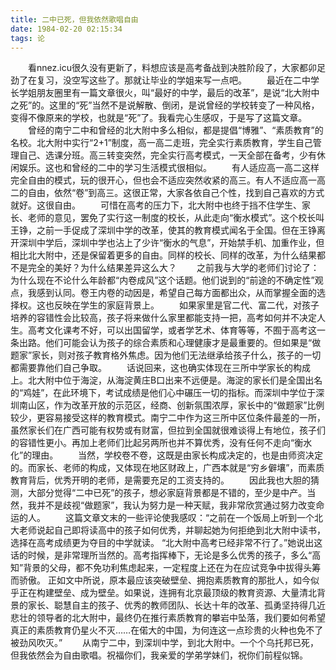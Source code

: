 ```yaml
---
title: 二中已死，但我依然歌唱自由
date: 1984-02-20 02:15:34
tags: 论
---
```


&ensp;&ensp;&ensp;&ensp;看nnez.icu很久没有更新了，料想应该是高考备战到决胜阶段了，大家都卯足劲了在复习，没空写这些了。那就让毕业的学姐来写一点吧。
&ensp;&ensp;&ensp;&ensp;最近在二中学长学姐朋友圈里有一篇文章很火，叫“最好的中学，最后的改革”，是说“北大附中之死”的。这里的“死”当然不是说解散、倒闭，是说曾经的学校转变了一种风格，变得不像原来的学校，也就是“死”了。我看完心生感叹，于是写了这篇文章。
&ensp;&ensp;&ensp;&ensp;曾经的南宁二中和曾经的北大附中多么相似，都是提倡“博雅”、“素质教育”的名校。北大附中实行“2+1”制度，高一高二走班，完全实行素质教育，学生自己管理自己、选课分班。高三转变突然，完全实行高考模式，一天全部在备考，少有休闲娱乐。这也和曾经的二中的学习生活模式很相似。
&ensp;&ensp;&ensp;&ensp;有人适应高一高二这样完全自由的模式，玩的很开心，但也会不适应突然收紧的高三。有人不适应高一高二的自由，依然“卷”到高三。这很正常，大家各依自己个性，找到自己喜欢的方式就好。这很自由。
&ensp;&ensp;&ensp;&ensp;可惜在高考的压力下，北大附中也终于挡不住学生、家长、老师的意见，罢免了实行这一制度的校长，从此走向“衡水模式”。这个校长叫王铮，之前一手促成了深圳中学的改革，使其的教育模式闻名于全国。但在王铮离开深圳中学后，深圳中学也沾上了少许“衡水的气息”，开始禁手机、加重作业，但相比北大附中，还是保留着更多的自由。同样的校长、同样的改革，为什么结果都不是完全的美好？为什么结果差异这么大？
&ensp;&ensp;&ensp;&ensp;之前我与大学的老师们讨论了：为什么现在不论什么年龄都“内卷成风”这个话题。他们说到的“前途的不确定性”观点，我感到认同。卷王内卷的动因是，希望自己每方面都出众，从而掌握全面的选择权。这也反映在学生的家庭背景上。
&ensp;&ensp;&ensp;&ensp;如果家里是官二代、富二代，对孩子培养的容错性会比较高，孩子将来做什么家里都能支持一把，高考如何并不决定人生。高考文化课考不好，可以出国留学，或者学艺术、体育等等，不囿于高考这一条出路。他们可能会认为孩子的综合素质和心理健康才是最重要的。但如果是“做题家”家长，则对孩子教育格外焦虑。因为他们无法继承给孩子什么，孩子的一切都需要靠他们自己争取。
&ensp;&ensp;&ensp;&ensp;话说回来，这也确实体现在三所中学家长的构成上。北大附中位于海淀，从海淀黄庄B口出来不远便是。海淀的家长们是全国出名的“鸡娃”，在此环境下，考试成绩是他们心中碾压一切的指标。而深圳中学位于深圳南山区，作为改革开放的示范区，经商、创新氛围浓厚，家长中的“做题家”比例较少，更容易接受这样的教育模式。南宁二中作为这三所中区位条件最差的一所，虽然家长们在广西可能有权势或有财富，但拉到全国就很难谈得上有地位，孩子们的容错性更小。再加上老师们比起另两所也并不算优秀，没有任何不走向“衡水化”的理由。
&ensp;&ensp;&ensp;&ensp;当然，学校卷不卷，这既是由家长构成决定的，也是由师资决定的。而家长、老师的构成，又体现在地区财政上，广西本就是“穷乡僻壤”，而素质教育背后，优秀开明的老师，是需要充足的工资支持的。
&ensp;&ensp;&ensp;&ensp;因此我也大胆的猜测，大部分觉得“二中已死”的孩子，想必家庭背景都是不错的，至少是中产。当然，我并不是歧视“做题家”，我认为努力是一种天赋，我非常欣赏通过努力改变命运的人。
&ensp;&ensp;&ensp;&ensp;这篇文章文末的一些评论使我感叹：“之前在一个饭局上听到一个北大老师说起自己即将读高中的孩子如何优秀，并聊起她为何拒绝到北大附中读书，选择在高考成绩更为夺目的中学就读。 “北大附中高考已经非常不行了。”她说出这话的时候，是非常理所当然的。高考指挥棒下，无论是多么优秀的孩子，多么“高知”背景的父母，都不免功利焦虑起来，一定程度上还在为在应试竞争中拔得头筹而骄傲。 正如文中所说，原本最应该突破壁垒、拥抱素质教育的那批人，如今似乎正在构建壁垒、成为壁垒。如果说，连拥有北京最顶级的教育资源、大量清北背景的家长、聪慧自主的孩子、优秀的教师团队、长达十年的改革、孤勇坚持得几近悲壮的领导者的北大附中，最终仍在推行素质教育的攀岩中坠落，我们要如何希望真正的素质教育仍星火不灭……在偌大的中国，为何连这一点珍贵的火种也免不了被劲风吹灭。”
&ensp;&ensp;&ensp;&ensp;从南宁二中，到深圳中学，到北大附中。一个个乌托邦已死，但我依然会为自由歌唱。祝福你们，我亲爱的学弟学妹们，祝你们前程似锦。
